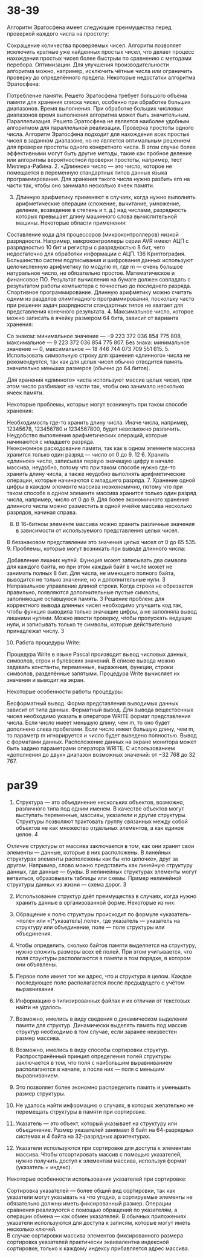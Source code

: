 # 38-39
Алгоритм Эратосфена имеет следующие преимущества перед проверкой каждого числа на простоту:

Сокращение количества проверяемых чисел. Алгоритм позволяет исключить кратные уже найденных простых чисел, что делает процесс нахождения простых чисел более быстрым по сравнению с методами перебора. 
Оптимизации. Для улучшения производительности алгоритма можно, например, исключить чётные числа или ограничить проверку до определённого предела. 
Некоторые недостатки алгоритма Эратосфена:

Потребление памяти. Решето Эратосфена требует большого объёма памяти для хранения списка чисел, особенно при обработке больших диапазонов. 
Время выполнения. При обработке больших числовых диапазонов время выполнения алгоритма может быть значительным.
Параллелизация. Решето Эратосфена не является наиболее удобным алгоритмом для параллельной реализации.
Проверка простоты одного числа. Алгоритм Эратосфена подходит для нахождения всех простых чисел в заданном диапазоне, но не является оптимальным решением для проверки простоты одного конкретного числа.
В этом случае более эффективными могут быть другие методы, такие как пробное деление или алгоритмы вероятностной проверки простоты, например, тест Миллера-Рабина. 
2. «Длинное» число — это число, которое не помещается в переменную стандартных типов данных языка программирования. Для хранения такого числа нужно разбить его на части так, чтобы оно занимало несколько ячеек памяти.  

3. Длинную арифметику применяют в случаях, когда нужно выполнять арифметические операции (сложение, вычитание, умножение, деление, возведение в степень и т. д.) над числами, разрядность которых превышает длину машинного слова вычислительной машины. Некоторые области применения:

Составление кода для процессоров (микроконтроллеров) низкой разрядности. Например, микроконтроллеры серии AVR имеют АЦП с разрядностью 10 бит и регистры с разрядностью 8 бит, чего недостаточно для обработки информации с АЦП. 136
Криптография. Большинство систем подписывания и шифрования данных используют целочисленную арифметику по модулю m, где m — очень большое натуральное число, не обязательно простое. 
Математическое и финансовое ПО. Результат вычисления на бумаге должен совпадать с результатом работы компьютера с точностью до последнего разряда. 
Спортивное программирование. Длинную арифметику можно считать одним из разделов олимпиадного программирования, поскольку часто при решении задач разрядности стандартных типов не хватает для представления конечного результата. 
4. Максимальное число, которое можно записать в ячейку размером 64 бита, зависит от варианта хранения:

Со знаком: минимальное значение — −9 223 372 036 854 775 808, максимальное — 9 223 372 036 854 775 807. 
Без знака: минимальное значение — 0, максимальное — 18 446 744 073 709 551 615. 
5. Использовать символьную строку для хранения «длинного» числа не рекомендуется, так как для целых чисел обычно отводится память значительно меньших размеров (обычно до 64 битов).  

Для хранения «длинного» числа используют массив целых чисел, при этом число разбивают на части так, чтобы оно занимало несколько ячеек памяти.  

Некоторые проблемы, которые могут возникнуть при таком способе хранения:

Необходимость где-то хранить длину числа. Иначе числа, например, 12345678, 123456780 и 1234567800, будет невозможно различить. 
Неудобство выполнения арифметических операций, которые начинаются с младшего разряда.  
Неэкономное расходование памяти, так как в одном элементе массива хранится только один разряд — число от 0 до 9. 12
6. Хранить «длинное» число, записывая первую значащую цифру в начало массива, неудобно, потому что при таком способе нужно где-то хранить длину числа, а также неудобно выполнять арифметические операции, которые начинаются с младшего разряда. 
7. Хранение одной цифры в каждом элементе массива неэкономично, потому что при таком способе в одном элементе массива хранится только один разряд числа, например, число от 0 до 9.
Для более экономичного хранения длинного числа можно разместить в одной ячейке массива несколько разрядов, начиная справа. 

8. В 16-битном элементе массива можно хранить различные значения в зависимости от используемого представления целых чисел.  

В беззнаковом представлении это значения целых чисел от 0 до 65 535.  
9. Проблемы, которые могут возникать при выводе длинного числа:

Добавление лишних нулей. Функция может записывать два символа для каждого байта, но при этом каждый байт в числе может не занимать полных 8 бит. Для числа, не имеющего полного байта, выводится не только значение, но и дополнительные нули. 3
Неправильное управление длиной строки. Когда строка не обрезается правильно, появляются дополнительные пустые символы, заполняющие оставшуюся память. 3
Решение проблем: для корректного вывода длинных чисел необходимо улучшить код так, чтобы функция выводила только значащие цифры, а не заполняла вывод лишними нулями. Можно ввести проверку, чтобы пропускать ведущие нули, и записывать только те символы, которые действительно принадлежат числу. 3

10. Работа процедуры Write:

Процедура Write в языке Pascal производит вывод числовых данных, символов, строк и булевских значений. 
В списке вывода можно задавать константы, переменные, выражения, функции, строки символов, разделённые запятыми. Процедура Write вычисляет их значения и выводит на экран. 

Некоторые особенности работы процедуры:

Бесформатный вывод. Форма представления выводимых данных зависит от типа данных. 
Форматный вывод. Для вывода вещественных чисел необходимо указать в операторе WRITE формат представления числа. Если число имеет меньшую длину, чем m, то оно будет дополнено слева пробелами.
Если число имеет большую длину, чем m, то параметр m игнорируется и число будет выведено полностью. 
Вывод с форматами данных. Расположение данных на экране монитора может быть задано параметрами оператора WRITE. 
С использованием «дополнения до двух» диапазон возможных значений: от −32 768 до 32 767. 

# par39
1. Структура — это объединение нескольких объектов, возможно, различного типа под одним именем. В качестве объектов могут выступать переменные, массивы, указатели и другие структуры. Структуры позволяют трактовать группу связанных между собой объектов не как множество отдельных элементов, а как единое целое. 4

Отличие структуры от массива заключается в том, как они хранят свои элементы — данные, которые в них расположены. В линейных структурах элементы расположены как бы «по цепочке», друг за другом. Например, слово можно представить как линейную структуру данных, где данные — буквы. В нелинейных структурах элементы могут ветвиться, образовывать таблицы или схемы. Пример нелинейной структуры данных из жизни — схема дорог. 3

2. Использование структур даёт преимущества в случаях, когда нужно хранить данные в организованной форме. Некоторые из них:

4. Обращение к полю структуры происходит по формуле «указатель->поле» или «(*указатель).поле», где указатель — указатель на структуру или объединение, поле — поле структуры или объединения.  
5. Чтобы определить, сколько байтов памяти выделяется на структуру, нужно сложить размеры всех её полей. При этом учитывается, что поля структуры располагаются в памяти в том порядке, в котором они объявлены.
6. Первое поле имеет тот же адрес, что и структура в целом. Каждое последующее поле располагается после предыдущего с учётом выравнивания.  
7. Информацию о типизированных файлах и их отличии от текстовых найти не удалось.
8. Возможно, имелись в виду сведения о динамическом выделении памяти для структур. Динамически выделять память под массив структур необходимо в том случае, если заранее неизвестен размер массива.  
9. Возможно, имелись в виду способы сортировки структур. Распространённый принцип определения полей структуры заключается в том, что поля с наибольшим выравниванием располагаются в начале, а после них — поля с меньшим выравниванием.
10.  Это позволяет более экономно распределить память и уменьшить размер структуры.  
11. Не удалось найти информацию о случаях, в которых желательно не перемещать структуры в памяти при сортировке.
12. Указатель — это объект, который указывает на структуру или объединение. Размер указателей занимает 8 байт на 64-разрядных системах и 4 байта на 32-разрядных архитектурах.
13. Указатели используются при сортировке для доступа к элементам массива. Чтобы отсортировать массив с помощью указателей, нужно получить доступ к элементам массива, используя формат (указатель + индекс).  

Некоторые особенности использования указателей при сортировке:

Сортировка указателей — более общий вид сортировки, так как указатели могут указывать на что угодно, а сортируемые элементы не обязательно должны иметь фиксированный размер. 
Операции сравнения реализуются с помощью обращений по указателям, а операции обмена — как обмен указателей. 
В обычных приложениях указатели используются для доступа к записям, которые могут иметь несколько ключей.  
В случае сортировки массива элементов фиксированного размера сортировка указателей практически эквивалентна индексной сортировке, только к каждому индексу прибавляется адрес массива. 
